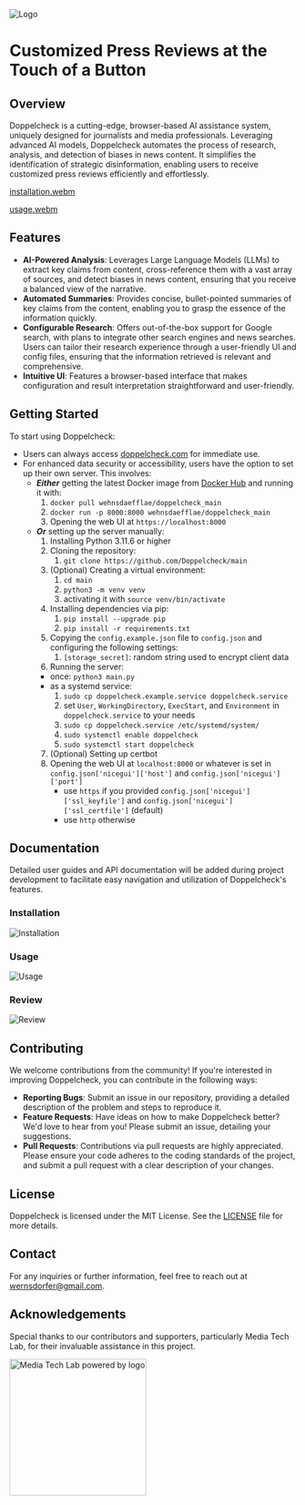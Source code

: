 ![Logo](static/images/logo_big.svg)

# Customized Press Reviews at the Touch of a Button

## Overview

Doppelcheck is a cutting-edge, browser-based AI assistance system, uniquely designed for journalists and media
professionals. Leveraging advanced AI models, Doppelcheck automates the process of research, analysis, and detection of
biases in news content. It simplifies the identification of strategic disinformation, enabling users to receive
customized press reviews efficiently and effortlessly.

[installation.webm](https://github.com/Doppelcheck/main/assets/9195325/96b4468f-b12c-4e6c-baae-2b860c93c710)

[usage.webm](https://github.com/Doppelcheck/main/assets/9195325/bb4a3237-87f2-4536-9fa7-dc936dcce6d1)

## Features

- **AI-Powered Analysis**: Leverages Large Language Models (LLMs) to extract key claims from content, cross-reference
  them with a vast array of sources, and detect biases in news content, ensuring that you receive a balanced view of the
  narrative.
- **Automated Summaries**: Provides concise, bullet-pointed summaries of key claims from the content, enabling you to
  grasp the essence of the information quickly.
- **Configurable Research**: Offers out-of-the-box support for Google search, with plans to integrate other search
  engines and news searches. Users can tailor their research experience through a user-friendly UI and config files,
  ensuring that the information retrieved is relevant and comprehensive.
- **Intuitive UI**: Features a browser-based interface that makes configuration and result interpretation
  straightforward and user-friendly.

## Getting Started

To start using Doppelcheck:

- Users can always access [doppelcheck.com](https://doppelcheck.com) for immediate use.
- For enhanced data security or accessibility, users have the option to set up their own server. This involves:
  - ***Either*** getting the latest Docker image from [Docker Hub](https://hub.docker.com/repository/docker/wehnsdaefflae/doppelcheck_main/general) and running it with:
      1. `docker pull wehnsdaefflae/doppelcheck_main`
      2. `docker run -p 8000:8000 wehnsdaefflae/doppelcheck_main`
      3. Opening the web UI at `https://localhost:8000`
  - ***Or*** setting up the server manually:
     1. Installing Python 3.11.6 or higher
     2. Cloning the repository:
         1. `git clone https://github.com/Doppelcheck/main`
     3. (Optional) Creating a virtual environment:
         1. `cd main`
         2. `python3 -m venv venv`
         3. activating it with `source venv/bin/activate`
     4. Installing dependencies via pip:
         1. `pip install --upgrade pip`
         2. `pip install -r requirements.txt`
     5. Copying the `config.example.json` file to `config.json` and configuring the following settings:
         1. `[storage_secret]`: random string used to encrypt client data
     6. Running the server:
     - once: `python3 main.py`
     - as a systemd service:
         1. `sudo cp doppelcheck.example.service doppelcheck.service`
         2. set `User`, `WorkingDirectory`, `ExecStart`, and `Environment` in `doppelcheck.service` to your needs
         3. `sudo cp doppelcheck.service /etc/systemd/system/`
         4. `sudo systemctl enable doppelcheck`
         5. `sudo systemctl start doppelcheck`
     7. (Optional) Setting up certbot
     8. Opening the web UI at `localhost:8000` or whatever is set in `config.json['nicegui']['host']`
        and `config.json['nicegui']['port']`
         - use `https` if you provided `config.json['nicegui']['ssl_keyfile']`
           and `config.json['nicegui']['ssl_certfile']` (default)
         - use `http` otherwise

## Documentation

Detailed user guides and API documentation will be added during project development to facilitate easy navigation and
utilization of Doppelcheck's features.

### Installation

![Installation](static/images/installation.png)

### Usage

![Usage](static/images/usage.png)

### Review

![Review](static/images/review.png)

## Contributing

We welcome contributions from the community! If you're interested in improving Doppelcheck, you can contribute in the
following ways:

- **Reporting Bugs**: Submit an issue in our repository, providing a detailed description of the problem and steps to
  reproduce it.
- **Feature Requests**: Have ideas on how to make Doppelcheck better? We'd love to hear from you! Please submit an
  issue, detailing your suggestions.
- **Pull Requests**: Contributions via pull requests are highly appreciated. Please ensure your code adheres to the
  coding standards of the project, and submit a pull request with a clear description of your changes.

## License

Doppelcheck is licensed under the MIT License. See the [LICENSE](LICENSE) file for more details.

## Contact

For any inquiries or further information, feel free to reach out
at [wernsdorfer@gmail.com](mailto:wernsdorfer@gmail.com).

## Acknowledgements

Special thanks to our contributors and supporters, particularly Media Tech Lab, for their invaluable assistance in this
project.

<a href="https://www.media-lab.de/en/programs/media-tech-lab">
    <img src="https://raw.githubusercontent.com/media-tech-lab/.github/main/assets/mtl-powered-by.png" width="240" title="Media Tech Lab powered by logo">
</a>
